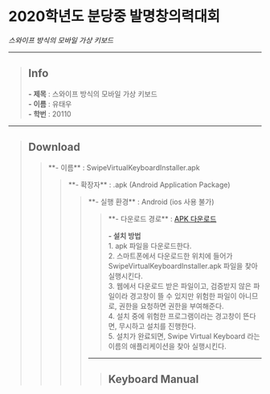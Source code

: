 # **2020학년도 분당중 발명창의력대회**

*스와이프 방식의 모바일 가상 키보드*

---

> ## Info   
>    **- 제목** : 스와이프 방식의 모바일 가상 키보드   
>    **- 이름** : 유태우   
>    **- 학번** : 20110   

---


> ## Download   
> <blockquote> **- 이름** : SwipeVirtualKeyboardInstaller.apk   
> <blockquote> **- 확장자** : .apk (Android Application Package)   
> <blockquote> **- 실행 환경** : Android (ios 사용 불가)   
> <blockquote> **- 다운로드 경로** : <a href="https://docs.google.com/uc?export=download&id=15rVb8CEEkq_7d8MjAv7yjYX537g_i_ur"> APK 다운로드</a>   
>    
>    **- 설치 방법**   
>        1. apk 파일을 다운로드한다.   
>        2. 스마트폰에서 다운로드한 위치에 들어가 SwipeVirtualKeyboardInstaller.apk 파일을 찾아 실행시킨다.   
>        3. 웹에서 다운로드 받은 파일이고, 검증받지 않은 파일이라 경고창이 뜰 수 있지만 위험한 파일이 아니므로, 권한을 요청하면 권한을 부여해준다.   
>        4. 설치 중에 위험한 프로그램이라는 경고창이 뜬다면, 무시하고 설치를 진행한다.   
>        5. 설치가 완료되면, Swipe Virtual Keyboard 라는 이름의 애플리케이션을 찾아 실행시킨다.   
 
---

> ## Keyboard Manual
